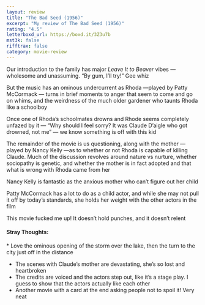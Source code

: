 ```yaml
---
layout: review
title: "The Bad Seed (1956)"
excerpt: "My review of The Bad Seed (1956)"
rating: "4.5"
letterboxd_url: https://boxd.it/3Z3u7b
mst3k: false
rifftrax: false
category: movie-review
---
```


Our introduction to the family has major <i>Leave It to Beaver</i> vibes — wholesome and unassuming. “By gum, I’ll try!” Gee whiz

But the music has an ominous undercurrent as Rhoda —played by Patty McCormack — turns in brief moments to anger that seem to come and go on whims, and the weirdness of the much older gardener who taunts Rhoda like a schoolboy

Once one of Rhoda’s schoolmates drowns and Rhode seems completely unfazed by it — “Why should I feel sorry? It was Claude D’aigle who got drowned, not me” — we know something is off with this kid

The remainder of the movie is us questioning, along with the mother — played by Nancy Kelly —as to whether or not Rhoda is capable of killing Claude. Much of the discussion revolves around nature vs nurture, whether sociopathy is genetic, and whether the mother is in fact adopted and that what is wrong with Rhoda came from her

Nancy Kelly is fantastic as the anxious mother who can’t figure out her child

Patty McCormack has a lot to do as a child actor, and while she may not pull it off by today’s standards, she holds her weight with the other actors in the film

This movie fucked me up! It doesn’t hold punches, and it doesn’t relent

#### Stray Thoughts:

</b>\* Love the ominous opening of the storm over the lake, then the turn to the city just off in the distance

- The scenes with Claude’s mother are devastating, she’s so lost and heartbroken
- The credits are voiced and the actors step out, like it’s a stage play. I guess to show that the actors actually like each other
- Another movie with a card at the end asking people not to spoil it! Very neat
